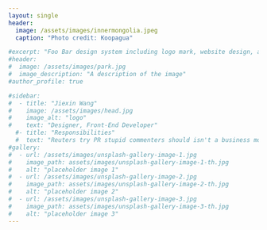 ```yaml
---
layout: single
header:
  image: /assets/images/innermongolia.jpeg
  caption: "Photo credit: Koopagua"

#excerpt: "Foo Bar design system including logo mark, website design, and branding applications."
#header:
#  image: /assets/images/park.jpg
#  image_description: "A description of the image"
#author_profile: true

#sidebar:
#  - title: "Jiexin Wang"
#    image: /assets/images/head.jpg
#    image_alt: "logo"
#    text: "Designer, Front-End Developer"
  #- title: "Responsibilities"
  #  text: "Reuters try PR stupid commenters should isn't a business model"
#gallery:
#  - url: /assets/images/unsplash-gallery-image-1.jpg
#    image_path: assets/images/unsplash-gallery-image-1-th.jpg
#    alt: "placeholder image 1"
#  - url: /assets/images/unsplash-gallery-image-2.jpg
#    image_path: assets/images/unsplash-gallery-image-2-th.jpg
#    alt: "placeholder image 2"
#  - url: /assets/images/unsplash-gallery-image-3.jpg
#    image_path: assets/images/unsplash-gallery-image-3-th.jpg
#    alt: "placeholder image 3"
---
```

